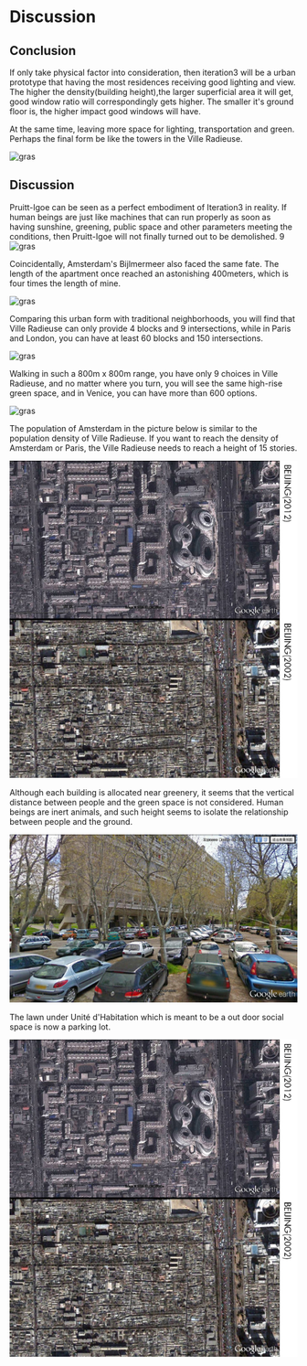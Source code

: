 # Discussion

## Conclusion
If only take physical factor into consideration, then iteration3 will be a urban prototype that having the most residences receiving good lighting and view. The higher the density(building height),the larger superficial area it will get, good window ratio will correspondingly gets higher. The smaller it's ground floor is, the higher impact good windows will have.

At the same time, leaving more space for lighting, transportation and green. Perhaps the final form be like the towers in the Ville Radieuse.

![gras](imgs/CP1.jpg)

## Discussion

Pruitt-Igoe can be seen as a perfect embodiment of Iteration3 in reality. If human beings are just like machines that can run properly as soon as having sunshine, greening, public space and other parameters meeting the conditions, then Pruitt-Igoe will not finally turned out to be demolished.
9
![gras](imgs/CP2.jpg)

Coincidentally, Amsterdam's Bijlmermeer also faced the same fate. The length of the apartment once reached an astonishing 400meters, which is four times the length of mine.

![gras](imgs/CP3.jpg)

Comparing this urban form with traditional neighborhoods, you will find that Ville Radieuse can only provide 4 blocks and 9 intersections, while in Paris and London, you can have at least 60 blocks and 150 intersections.

![gras](imgs/CP4.jpg)

Walking in such a 800m x 800m range, you have only 9 choices in Ville Radieuse, and no matter where you turn, you will see the same high-rise green space, and in Venice, you can have more than 600 options.

![gras](imgs/CP5.jpg)

 The population of Amsterdam in the picture below is similar to the population density of Ville Radieuse. If you want to reach the density of Amsterdam or Paris, the Ville Radieuse needs to reach a height of 15 stories.
 
![gras](imgs/CP9.jpg) 

Although each building is allocated near greenery, it seems that the vertical distance between people and the green space is not considered. Human beings are inert animals, and such height seems to isolate the relationship between people and the ground.

![gras](imgs/CP8.jpg)

The lawn under Unité d'Habitation which is meant to be a out door social space is now a parking lot.


![gras](imgs/CP9.jpg)
